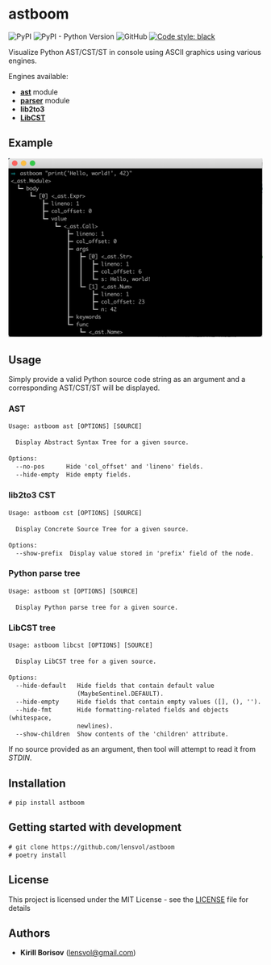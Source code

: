 # astboom
![PyPI](https://img.shields.io/pypi/v/astboom) 
![PyPI - Python Version](https://img.shields.io/pypi/pyversions/astboom)
![GitHub](https://img.shields.io/github/license/lensvol/astboom)
[![Code style: black](https://img.shields.io/badge/code%20style-black-000000.svg)](https://github.com/psf/black)

Visualize Python AST/CST/ST in console using ASCII graphics using various engines.

Engines available:
* **[ast](https://docs.python.org/3/library/ast.html)** module
* **[parser](https://docs.python.org/3/library/parser.html)**  module
* **lib2to3**
* **[LibCST](https://github.com/Instagram/LibCST)**

## Example

![Example usage](https://raw.githubusercontent.com/lensvol/astboom/master/docs/example.png)

## Usage

Simply provide a valid Python source code string as an argument
and a corresponding AST/CST/ST will be displayed.

### AST

```
Usage: astboom ast [OPTIONS] [SOURCE]

  Display Abstract Syntax Tree for a given source.

Options:
  --no-pos      Hide 'col_offset' and 'lineno' fields.
  --hide-empty  Hide empty fields.
```

### lib2to3 CST

```
Usage: astboom cst [OPTIONS] [SOURCE]

  Display Concrete Source Tree for a given source.

Options:
  --show-prefix  Display value stored in 'prefix' field of the node.
```

### Python parse tree

```
Usage: astboom st [OPTIONS] [SOURCE]

  Display Python parse tree for a given source.

```

### LibCST tree

```
Usage: astboom libcst [OPTIONS] [SOURCE]

  Display LibCST tree for a given source.

Options:
  --hide-default   Hide fields that contain default value
                   (MaybeSentinel.DEFAULT).
  --hide-empty     Hide fields that contain empty values ([], (), '').
  --hide-fmt       Hide formatting-related fields and objects (whitespace,
                   newlines).
  --show-children  Show contents of the 'children' attribute.
```

If no source provided as an argument, then tool will attempt to read it
from *STDIN*.

## Installation

```shell script
# pip install astboom
```

## Getting started with development

```shell script
# git clone https://github.com/lensvol/astboom
# poetry install
```

## License

This project is licensed under the MIT License - see the [LICENSE](LICENSE) file for details

## Authors

* **Kirill Borisov** ([lensvol@gmail.com](mailto:lensvol@gmail.com))

